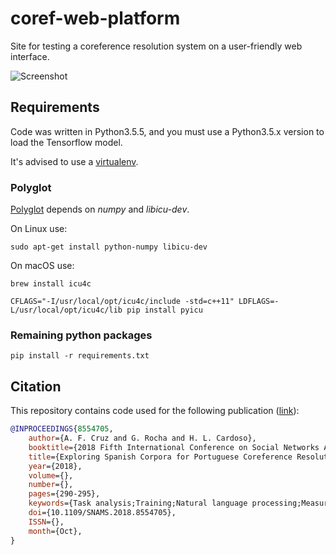 # coref-web-platform
Site for testing a coreference resolution system on a user-friendly web interface.

![Screenshot](https://user-images.githubusercontent.com/13498941/44929735-ee7f2180-ad53-11e8-9ffc-6fb635cd091b.png)

## Requirements
Code was written in Python3.5.5, and you must use a Python3.5.x version to load the Tensorflow model.

It's advised to use a [virtualenv](https://virtualenv.pypa.io/en/stable/).

### Polyglot
[Polyglot](https://polyglot.readthedocs.io/en/latest/index.html) depends on _numpy_ and _libicu-dev_.

On Linux use:
```
sudo apt-get install python-numpy libicu-dev
```

On macOS use:
```
brew install icu4c

CFLAGS="-I/usr/local/opt/icu4c/include -std=c++11" LDFLAGS=-L/usr/local/opt/icu4c/lib pip install pyicu
```

### Remaining python packages
```
pip install -r requirements.txt
```

## Citation

This repository contains code used for the following publication ([link](https://ieeexplore.ieee.org/abstract/document/8554705)):
```bibtex
@INPROCEEDINGS{8554705, 
    author={A. F. Cruz and G. Rocha and H. L. Cardoso}, 
    booktitle={2018 Fifth International Conference on Social Networks Analysis, Management and Security (SNAMS)}, 
    title={Exploring Spanish Corpora for Portuguese Coreference Resolution}, 
    year={2018}, 
    volume={}, 
    number={}, 
    pages={290-295}, 
    keywords={Task analysis;Training;Natural language processing;Measurement;Social network services;Security;Feature extraction}, 
    doi={10.1109/SNAMS.2018.8554705}, 
    ISSN={}, 
    month={Oct},
}
```